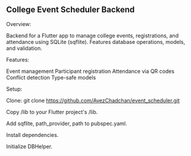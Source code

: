 ## College Event Scheduler Backend

Overview:

Backend for a Flutter app to manage college events, registrations, and attendance using SQLite (sqflite). Features database operations, models, and validation.

Features:

Event management
Participant registration
Attendance via QR codes
Conflict detection
Type-safe models

Setup:

Clone: git clone https://github.com/AvezChadchan/event_scheduler.git

Copy /lib to your Flutter project's /lib.

Add sqflite, path_provider, path to pubspec.yaml.

Install dependencies.

Initialize DBHelper.